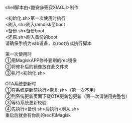 shell脚本由<酷安@筱寂XIAOJI>制作

<初始化.sh>第一次使用时执行  
<刷入.sh>刷入ramdisk至boot  
<备份.sh>备份boot  
<还原.sh>刷入备份的boot  
请确保手机为vab设备，以root方式执行脚本

第一次使用时  
①用MagiskAPP修补要刷的rec镜像  
②将修补后的镜像放在此文件夹  
③执行<初始化.sh>  

OTA系统更新时  
①在系统更新前执行<恢复.sh>（第一次不用）  
②到系统更新页面下载OTA更新包更新（第一次请使用完整包）  
③等待系统更新校验  
④先执行<备份.sh>后执行<刷入.sh>  
重启后就会有你刷的rec和Magisk
